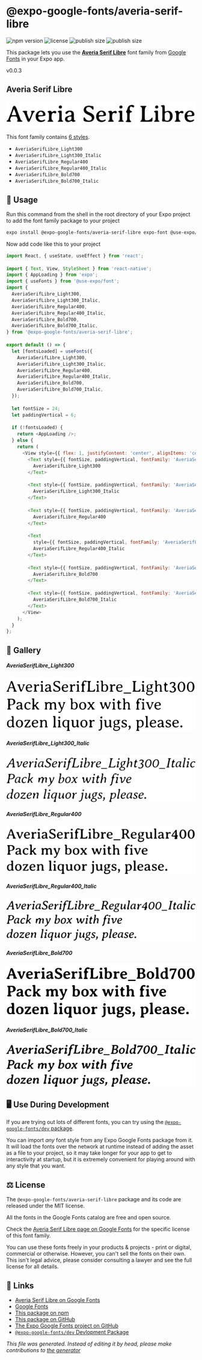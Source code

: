 # @expo-google-fonts/averia-serif-libre

![npm version](https://flat.badgen.net/npm/v/@expo-google-fonts/averia-serif-libre)
![license](https://flat.badgen.net/github/license/expo/google-fonts)
![publish size](https://flat.badgen.net/packagephobia/install/@expo-google-fonts/averia-serif-libre)
![publish size](https://flat.badgen.net/packagephobia/publish/@expo-google-fonts/averia-serif-libre)

This package lets you use the [**Averia Serif Libre**](https://fonts.google.com/specimen/Averia+Serif+Libre) font family from [Google Fonts](https://fonts.google.com/) in your Expo app.

v0.0.3

## Averia Serif Libre

![Averia Serif Libre](./font-family.png)

This font family contains [6 styles](#gallery).

- `AveriaSerifLibre_Light300`
- `AveriaSerifLibre_Light300_Italic`
- `AveriaSerifLibre_Regular400`
- `AveriaSerifLibre_Regular400_Italic`
- `AveriaSerifLibre_Bold700`
- `AveriaSerifLibre_Bold700_Italic`

## 🔡 Usage

Run this command from the shell in the root directory of your Expo project to add the font family package to your project
```sh
expo install @expo-google-fonts/averia-serif-libre expo-font @use-expo/font
```

Now add code like this to your project
```js
import React, { useState, useEffect } from 'react';

import { Text, View, StyleSheet } from 'react-native';
import { AppLoading } from 'expo';
import { useFonts } from '@use-expo/font';
import {
  AveriaSerifLibre_Light300,
  AveriaSerifLibre_Light300_Italic,
  AveriaSerifLibre_Regular400,
  AveriaSerifLibre_Regular400_Italic,
  AveriaSerifLibre_Bold700,
  AveriaSerifLibre_Bold700_Italic,
} from '@expo-google-fonts/averia-serif-libre';

export default () => {
  let [fontsLoaded] = useFonts({
    AveriaSerifLibre_Light300,
    AveriaSerifLibre_Light300_Italic,
    AveriaSerifLibre_Regular400,
    AveriaSerifLibre_Regular400_Italic,
    AveriaSerifLibre_Bold700,
    AveriaSerifLibre_Bold700_Italic,
  });

  let fontSize = 24;
  let paddingVertical = 6;

  if (!fontsLoaded) {
    return <AppLoading />;
  } else {
    return (
      <View style={{ flex: 1, justifyContent: 'center', alignItems: 'center' }}>
        <Text style={{ fontSize, paddingVertical, fontFamily: 'AveriaSerifLibre_Light300' }}>
          AveriaSerifLibre_Light300
        </Text>

        <Text style={{ fontSize, paddingVertical, fontFamily: 'AveriaSerifLibre_Light300_Italic' }}>
          AveriaSerifLibre_Light300_Italic
        </Text>

        <Text style={{ fontSize, paddingVertical, fontFamily: 'AveriaSerifLibre_Regular400' }}>
          AveriaSerifLibre_Regular400
        </Text>

        <Text
          style={{ fontSize, paddingVertical, fontFamily: 'AveriaSerifLibre_Regular400_Italic' }}>
          AveriaSerifLibre_Regular400_Italic
        </Text>

        <Text style={{ fontSize, paddingVertical, fontFamily: 'AveriaSerifLibre_Bold700' }}>
          AveriaSerifLibre_Bold700
        </Text>

        <Text style={{ fontSize, paddingVertical, fontFamily: 'AveriaSerifLibre_Bold700_Italic' }}>
          AveriaSerifLibre_Bold700_Italic
        </Text>
      </View>
    );
  }
};

```

## 📖 Gallery

##### AveriaSerifLibre_Light300
![AveriaSerifLibre_Light300](./605722d0534e8b2a7a4ce36ebc7ecfa14868d5aeae52ba3419e14a19e67c92ba.ttf.png)

##### AveriaSerifLibre_Light300_Italic
![AveriaSerifLibre_Light300_Italic](./4b675f9e2f2962fb69b7145f35ea9df241cdc9b91744abeac3cdfbf7aca1740b.ttf.png)

##### AveriaSerifLibre_Regular400
![AveriaSerifLibre_Regular400](./1939fc59e6192c78872b151f71d328c64c84552c1f8f7548f3278d3db023959f.ttf.png)

##### AveriaSerifLibre_Regular400_Italic
![AveriaSerifLibre_Regular400_Italic](./383c63d8878e96726e26c44d5a631030fcf28d4abdcb9bdadd86dbb01a623de9.ttf.png)

##### AveriaSerifLibre_Bold700
![AveriaSerifLibre_Bold700](./19af7d57b5ea32ff5df3f2405e0d51759fdbab503fa4cfd420a5eb4943805fcc.ttf.png)

##### AveriaSerifLibre_Bold700_Italic
![AveriaSerifLibre_Bold700_Italic](./164c3a01088756eebd948641705d6759b2fc7dabfd77d6e36490aa39befa0028.ttf.png)


## 🖥️ Use During Development

If you are trying out lots of different fonts, you can try using the [`@expo-google-fonts/dev` package](https://github.com/expo/google-fonts/tree/master/font-packages/dev#readme).

You can import *any* font style from any Expo Google Fonts package from it. It will load the fonts
over the network at runtime instead of adding the asset as a file to your project, so it may take longer
for your app to get to interactivity at startup, but it is extremely convenient
for playing around with any style that you want.

## ⚖️ License

The `@expo-google-fonts/averia-serif-libre` package and its code are released under the MIT license.

All the fonts in the Google Fonts catalog are free and open source.

Check the [Averia Serif Libre page on Google Fonts](https://fonts.google.com/specimen/Averia+Serif+Libre) for the specific license of this font family.

You can use these fonts freely in your products & projects - print or digital, commercial or otherwise. However, you can't sell the fonts on their own. This isn't legal advice, please consider consulting a lawyer and see the full license for all details.

## 🔗 Links

- [Averia Serif Libre on Google Fonts](https://fonts.google.com/specimen/Averia+Serif+Libre)
- [Google Fonts](https://fonts.google.com/)
- [This package on npm](https://www.npmjs.com/package/@expo-google-fonts/averia-serif-libre)
- [This package on GitHub](https://github.com/expo/google-fonts/tree/master/font-packages/averia-serif-libre)
- [The Expo Google Fonts project on GitHub](https://github.com/expo/google-fonts)
- [`@expo-google-fonts/dev` Devlopment Package](https://github.com/expo/google-fonts/tree/master/font-packages/dev)


*This file was generated. Instead of editing it by head, please make contributions to [the generator](https://github.com/expo/google-fonts/tree/master/packages/generator)*
